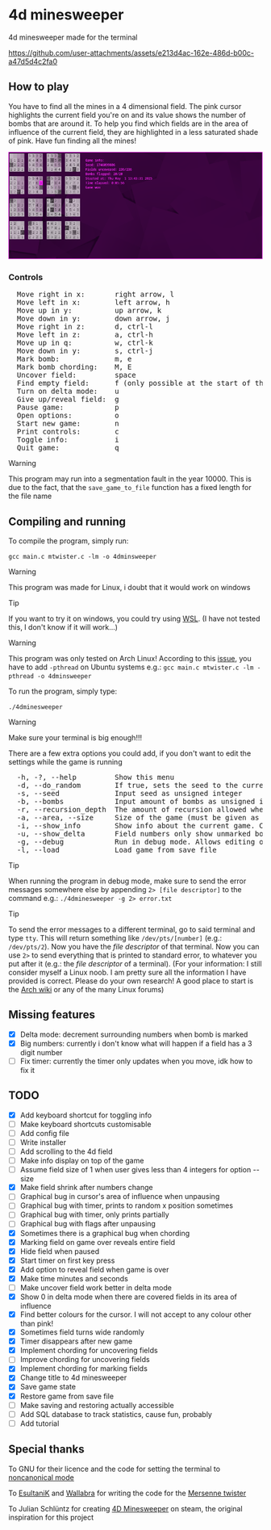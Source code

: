 # 4d minesweeper

4d minesweeper made for the terminal

https://github.com/user-attachments/assets/e213d4ac-162e-486d-b00c-a47d5d4c2fa0

## How to play

You have to find all the mines in a 4 dimensional field. The pink cursor highlights the current field you're on and its value shows the number of bombs that are around it. To help you find which fields are in the area of influence of the current field, they are highlighted in a less saturated shade of pink. Have fun finding all the mines!

![A screenshot of a finished game](screenshot1.png)

### Controls

<pre>
  Move right in x:       right arrow, l
  Move left in x:        left arrow, h
  Move up in y:          up arrow, k
  Move down in y:        down arrow, j
  Move right in z:       d, ctrl-l
  Move left in z:        a, ctrl-h
  Move up in q:          w, ctrl-k
  Move down in y:        s, ctrl-j
  Mark bomb:             m, e
  Mark bomb chording:    M, E
  Uncover field:         space
  Find empty field:      f (only possible at the start of the game)
  Turn on delta mode:    u
  Give up/reveal field:  g
  Pause game:            p
  Open options:          o
  Start new game:        n
  Print controls:        c
  Toggle info:           i
  Quit game:             q
</pre>

> [!WARNING]
> This program may run into a segmentation fault in the year 10000. This is due to the fact, that the `save_game_to_file` function has a fixed length for the file name

## Compiling and running

To compile the program, simply run:

```
gcc main.c mtwister.c -lm -o 4dminsweeper
```

> [!WARNING]
> This program was made for Linux, i doubt that it would work on windows

> [!TIP]
> If you want to try it on windows, you could try using [WSL](https://learn.microsoft.com/en-us/windows/wsl/). (I have not tested this, I don't know if it will work...)

> [!WARNING]
> This program was only tested on Arch Linux!
> According to this [issue](https://stackoverflow.com/questions/1662909/undefined-reference-to-pthread-create-in-linux), you have to add `-pthread` on Ubuntu systems e.g.: `gcc main.c mtwister.c -lm -pthread -o 4dminsweeper
`

To run the program, simply type:

```
./4dminesweeper
```

> [!WARNING]
> Make sure your terminal is big enough!!!

There are a few extra options you could add, if you don't want to edit the settings while the game is running

<pre>
  -h, -?, --help         Show this menu
  -d, --do_random        If true, sets the seed to the current time
  -s, --seed             Input seed as unsigned integer
  -b, --bombs            Input amount of bombs as unsigned integer
  -r, --recursion_depth  The amount of recursion allowed when uncovering fields
  -a, --area, --size     Size of the game (must be given as a list of unsigned integers e.g.: -a 4 4 4 4)
  -i, --show_info        Show info about the current game. Can be set to true or false
  -u, --show_delta       Field numbers only show unmarked bombs instead of total. Can be set to true or false
  -g, --debug            Run in debug mode. Allows editing of field contents
  -l, --load             Load game from save file
</pre>

> [!TIP]
> When running the program in debug mode, make sure to send the error messages somewhere else by appending `2> [file descriptor]` to the command e.g.: `./4dminesweeper -g 2> error.txt`

> [!TIP]
> To send the error messages to a different terminal, go to said terminal and type `tty`. This will return something like `/dev/pts/[number]` (e.g.: `/dev/pts/2`). Now you have the _file descriptor_ of that terminal. Now you can use `2>` to send everything that is printed to standard error, to whatever you put after it (e.g.: the _file descriptor_ of a terminal). (For your information: I still consider myself a Linux noob. I am pretty sure all the information I have provided is correct. Please do your own research! A good place to start is the [Arch wiki](https://wiki.archlinux.org) or any of the many Linux forums)

## Missing features

- [x] Delta mode: decrement surrounding numbers when bomb is marked
- [x] Big numbers: currently i don't know what will happen if a field has a 3 digit number
- [ ] Fix timer: currently the timer only updates when you move, idk how to fix it

## TODO

- [x] Add keyboard shortcut for toggling info
- [ ] Make keyboard shortcuts customisable
- [ ] Add config file
- [ ] Write installer
- [ ] Add scrolling to the 4d field
- [ ] Make info display on top of the game
- [ ] Assume field size of 1 when user gives less than 4 integers for option --size
- [x] Make field shrink after numbers change
- [ ] Graphical bug in cursor's area of influence when unpausing
- [ ] Graphical bug with timer, prints to random x position sometimes
- [ ] Graphical bug with timer, only prints partially
- [ ] Graphical bug with flags after unpausing
- [x] Sometimes there is a graphical bug when chording
- [x] Marking field on game over reveals entire field
- [x] Hide field when paused
- [x] Start timer on first key press
- [x] Add option to reveal field when game is over
- [x] Make time minutes and seconds
- [ ] Make uncover field work better in delta mode
- [x] Show 0 in delta mode when there are covered fields in its area of influence
- [x] Find better colours for the cursor. I will not accept to any colour other than pink!
- [x] Sometimes field turns wide randomly
- [x] Timer disappears after new game
- [x] Implement chording for uncovering fields
- [ ] Improve chording for uncovering fields
- [x] Implement chording for marking fields
- [x] Change title to 4d minesweeper
- [x] Save game state
- [x] Restore game from save file
- [ ] Make saving and restoring actually accessible
- [ ] Add SQL database to track statistics, cause fun, probably
- [ ] Add tutorial

## Special thanks

To GNU for their licence and the code for setting the terminal to [noncanonical mode](https://www.gnu.org/software/libc/manual/html_node/Noncanon-Example.html)

To [EsultaniK](https://github.com/ESultanik) and [Wallabra](https://github.com/wallabra) for writing the code for the [Mersenne twister](https://github.com/ESultanik/mtwister)

To Julian Schlüntz for creating [4D Minesweeper](https://store.steampowered.com/app/787980/4D_Minesweeper/) on steam, the original inspiration for this project
